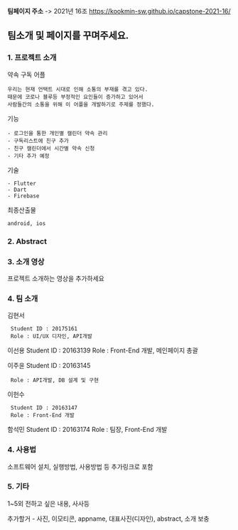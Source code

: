 **팀페이지 주소** -> 2021년 16조 https://kookmin-sw.github.io/capstone-2021-16/

## 팀소개 및 페이지를 꾸며주세요.

### 1. 프로젝트 소개

  약속 구독 어플

    우리는 현재 언택트 시대로 인해 소통의 부재를 겪고 있다. 
    때문에 코로나 블루등 부정적인 요인들이 증가하고 있어서 
    사람들간의 소통을 위해 이 어플을 개발하기로 주제를 정했다.

  기능 
    
    - 로그인을 통한 개인별 캘린더 약속 관리
    - 구독리스트에 친구 추가
    - 친구 캘린더에서 시간별 약속 신청
    - 기타 추가 예정

  기술
    
    - Flutter
    - Dart
    - Firebase

  최종산출물
    
    android, ios

### 2. Abstract


### 3. 소개 영상

프로젝트 소개하는 영상을 추가하세요


### 4. 팀 소개
  
   김현서
   
     Student ID : 20175161 
     Role : UI/UX 디자인, API개발
     
     
   이선용
     Student ID : 20163139 
     Role : Front-End 개발, 메인페이지 총괄
   
   
   이주윤
     Student ID : 20163145 
     
     
     Role : API개발, DB 설계 및 구현
   
   이헌수 
   
     Student ID : 20163147 
     Role : Front-End 개발
     
   함석민 
     Student ID : 20163174 
     Role : 팀장, Front-End 개발

### 4. 사용법

소프트웨어 설치, 실행방법, 사용방법 등 추가링크로 포함

### 5. 기타

1~5외 전하고 싶은 내용, 사사등

추가할거 - 사진, 이모티콘, appname, 대표사진(디자인), abstract, 소개 보충
